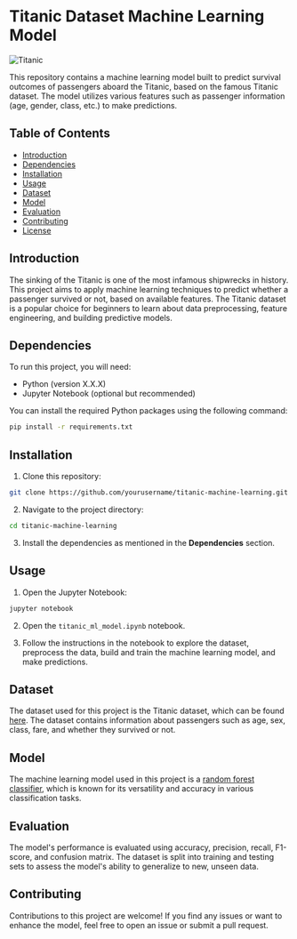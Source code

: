 # Titanic Dataset Machine Learning Model

![Titanic](titanic.jpg)

This repository contains a machine learning model built to predict survival outcomes of passengers aboard the Titanic, based on the famous Titanic dataset. The model utilizes various features such as passenger information (age, gender, class, etc.) to make predictions.

## Table of Contents

- [Introduction](#introduction)
- [Dependencies](#dependencies)
- [Installation](#installation)
- [Usage](#usage)
- [Dataset](#dataset)
- [Model](#model)
- [Evaluation](#evaluation)
- [Contributing](#contributing)
- [License](#license)

## Introduction

The sinking of the Titanic is one of the most infamous shipwrecks in history. This project aims to apply machine learning techniques to predict whether a passenger survived or not, based on available features. The Titanic dataset is a popular choice for beginners to learn about data preprocessing, feature engineering, and building predictive models.

## Dependencies

To run this project, you will need:

- Python (version X.X.X)
- Jupyter Notebook (optional but recommended)

You can install the required Python packages using the following command:

```bash
pip install -r requirements.txt
```

## Installation

1. Clone this repository:

```bash
git clone https://github.com/yourusername/titanic-machine-learning.git
```

2. Navigate to the project directory:

```bash
cd titanic-machine-learning
```

3. Install the dependencies as mentioned in the **Dependencies** section.

## Usage

1. Open the Jupyter Notebook:

```bash
jupyter notebook
```

2. Open the `titanic_ml_model.ipynb` notebook.

3. Follow the instructions in the notebook to explore the dataset, preprocess the data, build and train the machine learning model, and make predictions.

## Dataset

The dataset used for this project is the Titanic dataset, which can be found [here](https://www.kaggle.com/c/titanic/data). The dataset contains information about passengers such as age, sex, class, fare, and whether they survived or not.

## Model

The machine learning model used in this project is a [random forest classifier](https://scikit-learn.org/stable/modules/generated/sklearn.ensemble.RandomForestClassifier.html), which is known for its versatility and accuracy in various classification tasks.

## Evaluation

The model's performance is evaluated using accuracy, precision, recall, F1-score, and confusion matrix. The dataset is split into training and testing sets to assess the model's ability to generalize to new, unseen data.

## Contributing

Contributions to this project are welcome! If you find any issues or want to enhance the model, feel free to open an issue or submit a pull request.

